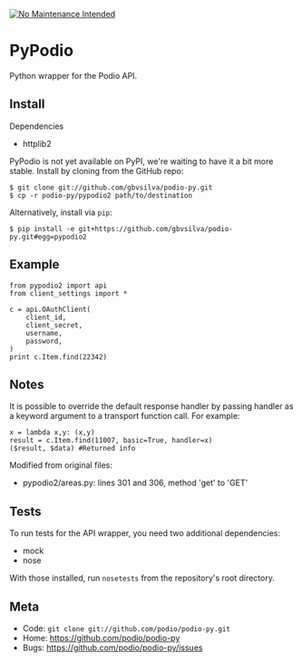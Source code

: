 [![No Maintenance Intended](http://unmaintained.tech/badge.svg)](http://unmaintained.tech/)

PyPodio
=====

Python wrapper for the Podio API.

Install
-------

Dependencies

* httplib2

PyPodio is not yet available on PyPI, we're waiting to have it a bit more
stable. Install by cloning from the GitHub repo:

    $ git clone git://github.com/gbvsilva/podio-py.git
    $ cp -r podio-py/pypodio2 path/to/destination

Alternatively, install via `pip`:
    
    $ pip install -e git+https://github.com/gbvsilva/podio-py.git#egg=pypodio2


Example
-------

    from pypodio2 import api
    from client_settings import *

    c = api.OAuthClient(
        client_id,
        client_secret,
        username,
        password,    
    )
    print c.Item.find(22342)

Notes
------

It is possible to override the default response handler by passing handler as
a keyword argument to a transport function call. For example:

    x = lambda x,y: (x,y)
    result = c.Item.find(11007, basic=True, handler=x)
    ($result, $data) #Returned info

Modified from original files:
* pypodio2/areas.py: lines 301 and 306, method 'get' to 'GET'


Tests
-----

To run tests for the API wrapper, you need two additional dependencies:

* mock
* nose

With those installed, run `nosetests` from the repository's root directory.


Meta
----

* Code: `git clone git://github.com/podio/podio-py.git`
* Home: <https://github.com/podio/podio-py>
* Bugs: <https://github.com/podio/podio-py/issues>
